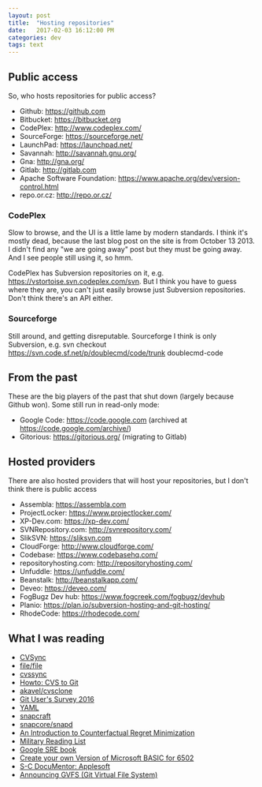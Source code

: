 ```yaml
---
layout: post
title:  "Hosting repositories"
date:   2017-02-03 16:12:00 PM
categories: dev
tags: text
---
```


## Public access

So, who hosts repositories for public access?

* Github: https://github.com
* Bitbucket: https://bitbucket.org
* CodePlex: http://www.codeplex.com/
* SourceForge: https://sourceforge.net/
* LaunchPad: https://launchpad.net/
* Savannah: http://savannah.gnu.org/
* Gna: http://gna.org/
* Gitlab: http://gitlab.com
* Apache Software Foundation: https://www.apache.org/dev/version-control.html
* repo.or.cz: http://repo.or.cz/

### CodePlex

Slow to browse, and the UI is a little lame by modern standards. I think it's mostly
dead, because the last blog post on the site is from October 13 2013. I didn't find
any "we are going away" post but they must be going away. And I see people still using it,
so hmm.

CodePlex has Subversion repositories on it, e.g. https://vstortoise.svn.codeplex.com/svn.
But I think you have to guess where they are, you can't just easily browse just
Subversion repositories. Don't think there's an API either.

### Sourceforge

Still around, and getting disreputable. Sourceforge I think is only Subversion,
e.g. svn checkout https://svn.code.sf.net/p/doublecmd/code/trunk doublecmd-code

## From the past

These are the big players of the past that shut down (largely because Github won). Some
still run in read-only mode:

* Google Code: https://code.google.com (archived at https://code.google.com/archive/)
* Gitorious: https://gitorious.org/ (migrating to Gitlab)

## Hosted providers

There are also hosted providers that will host your repositories, but I don't think there
is public access

* Assembla: https://assembla.com
* ProjectLocker: https://www.projectlocker.com/
* XP-Dev.com: https://xp-dev.com/
* SVNRepository.com: http://svnrepository.com/
* SlikSVN: https://sliksvn.com
* CloudForge: http://www.cloudforge.com/
* Codebase: https://www.codebasehq.com/
* repositoryhosting.com: http://repositoryhosting.com/
* Unfuddle: https://unfuddle.com/
* Beanstalk: http://beanstalkapp.com/
* Deveo: https://deveo.com/
* FogBugz Dev hub: https://www.fogcreek.com/fogbugz/devhub
* Planio: https://plan.io/subversion-hosting-and-git-hosting/
* RhodeCode: https://rhodecode.com/

## What I was reading

* [CVSync](http://www.cvsync.org/)
* [file/file](https://github.com/file/file)
* [cvssync](http://www.catb.org/~esr/cvs-fast-export/cvssync.html)
* [Howto: CVS to Git](http://www.embecosm.com/appnotes/ean11/ean11-howto-cvs-git-1.0.html)
* [akavel/cvsclone](https://github.com/akavel/cvsclone)
* [Git User's Survey 2016](https://survs.com/report/nz2odu1spl)
* [YAML](http://www.yaml.org/)
* [snapcraft](https://snapcraft.io/)
* [snapcore/snapd](https://github.com/snapcore/snapd)
* [An Introduction to Counterfactual Regret Minimization](http://cs.gettysburg.edu/~tneller/modelai/2013/cfr/index.html)
* [Military Reading List](http://www.bookadvice.co/military-reading-list.html)
* [Google SRE book](https://landing.google.com/sre/book/)
* [Create your own Version of Microsoft BASIC for 6502](http://www.pagetable.com/?p=46)
* [S-C DocuMentor: Applesoft](http://www.txbobsc.com/scsc/scdocumentor/)
* [Announcing GVFS (Git Virtual File System)](https://blogs.msdn.microsoft.com/visualstudioalm/2017/02/03/announcing-gvfs-git-virtual-file-system/)
